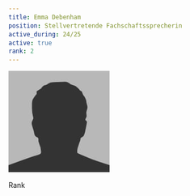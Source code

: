 ```yaml
---
title: Emma Debenham
position: Stellvertretende Fachschaftssprecherin
active_during: 24/25
active: true
rank: 2
---
```

![Emma Debenham](/assets/images/bio-photo.jpg)

Rank